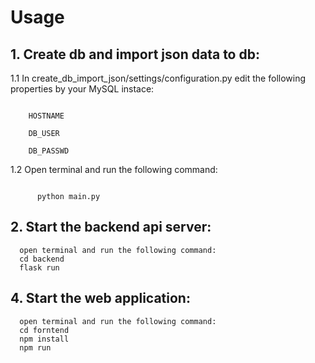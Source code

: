 # Usage
## 1.  Create db and import json data to db:
1.1 In create_db_import_json/settings/configuration.py 
edit the following properties by your MySQL instace:

```DB_NAME
  
    HOSTNAME 
    
    DB_USER
    
    DB_PASSWD
```

1.2 Open terminal and run the following command:
```cd create_db_import_json
      
      python main.py
```
      
## 2. Start the backend api server:
      open terminal and run the following command:
      cd backend
      flask run
## 4. Start the web application:
      open terminal and run the following command:
      cd forntend
      npm install
      npm run
       
